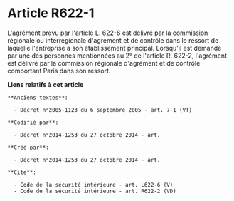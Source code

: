 # Article R622-1

L'agrément prévu par l'article L. 622-6 est délivré par la commission régionale ou interrégionale d'agrément et de contrôle
dans le ressort de laquelle l'entreprise a son établissement principal. Lorsqu'il est demandé par une des personnes
mentionnées au 2° de l'article R. 622-2, l'agrément est délivré par la commission régionale d'agrément et de contrôle
comportant Paris dans son ressort.

**Liens relatifs à cet article**

	**Anciens textes**:

	  - Décret n°2005-1123 du 6 septembre 2005 - art. 7-1 (VT)

	**Codifié par**:

	  - Décret n°2014-1253 du 27 octobre 2014 - art.

	**Créé par**:

	  - Décret n°2014-1253 du 27 octobre 2014 - art.

	**Cite**:

	  - Code de la sécurité intérieure - art. L622-6 (V)
	  - Code de la sécurité intérieure - art. R622-2 (VD)
